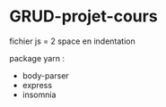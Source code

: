 # GRUD-projet-cours

fichier js = 2 space en indentation

package yarn :
* body-parser
* express
* insomnia